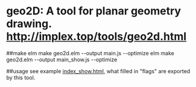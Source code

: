 # geo2D: A tool for planar geometry drawing. http://implex.top/tools/geo2d.html
  
##make
 elm make geo2d.elm --output main.js --optimize
 elm make geo2d.elm --output main_show.js --optimize

##usage
see example [index_show.html](./index_show.html), what filled in "flags" are exported by this tool. 
